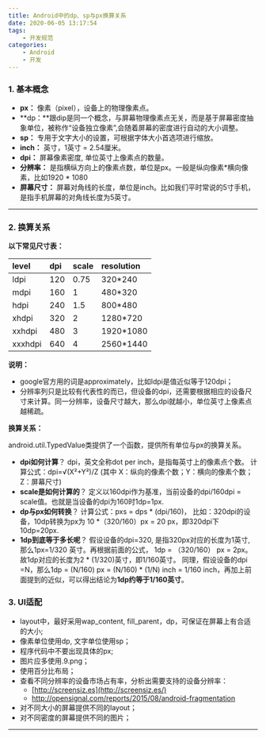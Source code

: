 ```yaml
---
title: Android中的dp、sp与px换算关系
date: 2020-06-05 13:17:54
tags: 
	- 开发规范
categories: 
	- Android
	- 开发
---
```


### 1. 基本概念

- **px：** 像素（pixel），设备上的物理像素点。
- **dp：**跟dip是同一个概念，与屏幕物理像素点无关，而是基于屏幕密度抽象单位，被称作“设备独立像素”,会随着屏幕的密度进行自动的大小调整。
- **sp：** 专用于文字大小的设置，可根据字体大小首选项进行缩放。
- **inch：** 英寸，1英寸 = 2.54厘米。
- **dpi：** 屏幕像素密度, 单位英寸上像素点的数量。
- **分辨率：** 是指横纵方向上的像素点数，单位是px。一般是纵向像素*横向像素，比如1920 * 1080
- **屏幕尺寸：** 屏幕对角线的长度，单位是inch。比如我们平时常说的5寸手机，是指手机屏幕的对角线长度为5英寸。

------

### 2. 换算关系

**以下常见尺寸表：**

| level   | dpi  | scale | resolution |
| :------ | :--- | :---- | :--------- |
| ldpi    | 120  | 0.75  | 320*240    |
| mdpi    | 160  | 1     | 480*320    |
| hdpi    | 240  | 1.5   | 800*480    |
| xhdpi   | 320  | 2     | 1280*720   |
| xxhdpi  | 480  | 3     | 1920*1080  |
| xxxhdpi | 640  | 4     | 2560*1440  |

**说明：**

- google官方用的词是approximately，比如ldpi是值近似等于120dpi；
- 分辨率列只是比较有代表性的而已，但设备的dpi，还需要根据相应的设备尺寸来计算。同一分辨率，设备尺寸越大，那么dpi就越小，单位英寸上像素点越稀疏。

**换算关系：**

android.util.TypedValue类提供了一个函数，提供所有单位与px的换算关系。

- **dpi如何计算**？ dpi，英文全称dot per inch，是指每英寸上的像素点个数。 计算公式：dpi=√(X²+Y²)/Z (其中 X：纵向的像素个数；Y：横向的像素个数；Z：屏幕尺寸)
- **scale是如何计算的**？ 定义以160dpi作为基准，当前设备的dpi/160dpi = scale值。也就是当设备的dpi为160时1dp=1px.
- **dp与px如何转换**？ 计算公式：pxs = dps * (dpi/160)， 比如：320dpi的设备，10dp转换为px为 10 *（320/160）px = 20 px，即320dpi下10dp=20px.
- **1dp到底等于多长呢**？ 假设设备的dpi=320, 是指320px对应的长度为1英寸, 那么1px=1/320 英寸。再根据前面的公式， 1dp = （320/160） px = 2px。故1dp对应的长度为2 * (1/320)英寸，即1/160英寸。 同理，假设设备的dpi =N，那么1dp = (N/160) px = (N/160) * (1/N) inch = 1/160 inch，再加上前面提到的近似，可以得出结论为**1dp约等于1/160英寸**。

### 3. UI适配

- layout中，最好采用wap_content, fill_parent，dp，可保证在屏幕上有合适的大小;
- 像素单位使用dp, 文字单位使用sp；
- 程序代码中不要出现具体的px;
- 图片应多使用.9.png；
- 使用百分比布局；
- 查看不同分辨率的设备市场占有率，分析出需要支持的设备分辨率：
  - [http://screensiz.es](http://screensiz.es/)
  - http://opensignal.com/reports/2015/08/android-fragmentation
- 对不同大小的屏幕提供不同的layout；
- 对不同密度的屏幕提供不同的图片；

------


